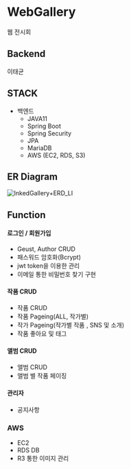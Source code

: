   
# WebGallery
  
웹 전시회

## Backend 
이태균

## STACK
- 백엔드
  - JAVA11
  - Spring Boot
  - Spring Security
  - JPA
  - MariaDB
  - AWS (EC2, RDS, S3)
  
## ER Diagram
  
![InkedGallery+ERD_LI](https://user-images.githubusercontent.com/84495814/140073836-1499ae05-ea6a-40d8-b256-18ab6a04c780.jpg)

## Function
#### 로그인 / 회원가입
  - Geust, Author CRUD
  - 패스워드 암호화(Bcrypt)
  - jwt token을 이용한 관리
  - 이메일 통한 비밀번호 찾기 구현 

#### 작품 CRUD  
  - 작품 CRUD 
  - 작품 Pageing(ALL, 작가별)
  - 작가 Pageing(작가별 작품 , SNS 및 소개)
  - 작품 좋아요 및 태그

#### 앨범 CRUD
  - 앨범 CRUD
  - 앨범 별 작품 페이징
  
#### 관리자
  - 공지사항

### AWS
  - EC2
  - RDS DB
  - R3 통한 이미지 관리




